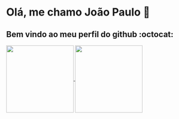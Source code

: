 # Olá, me chamo João Paulo :wave:
## Bem vindo ao meu perfil do github :octocat:

<!-- ## Contatos: -->
<div>
<a href="https://github.com/joaopaulosg21">
  <img align=center height="180em" src="https://github-readme-stats.vercel.app/api/top-langs/?username=joaopaulosg21&layout=compact&langs_count=7&theme=dracula"/>
</a>
<a href="https://github.com/joaopaulosg21">
  <img align=center height="180em" src="https://github-readme-stats.vercel.app/api?username=joaopaulosg21&show_icons=true&theme=dracula&include_all_commits=true&count_private=true"/>
 </a>

</div>
